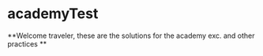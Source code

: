# academyTest

**Welcome traveler, these are the solutions for the academy exc. and other practices  **